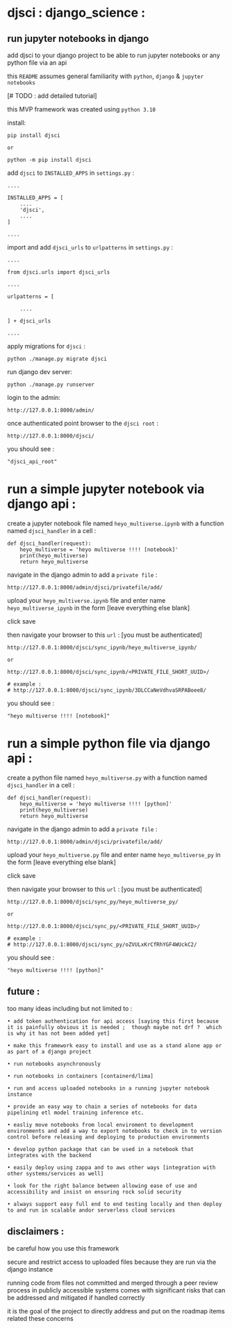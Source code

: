 # djsci : django_science :
## run jupyter notebooks in django

add djsci to your django project to be able to run jupyter notebooks or any python file via an api



this `README` assumes general familiarity with `python`, `django` & `jupyter notebooks`

[# TODO :  add detailed tutorial]

this MVP framework was created using `python 3.10`

install:
```
pip install djsci

or

python -m pip install djsci
```

add `djsci` to `INSTALLED_APPS` in `settings.py` :
```
....

INSTALLED_APPS = [
    ....
    'djsci',
    ....
]

....
```

import and add `djsci_urls` to `urlpatterns` in `settings.py` :
```
....

from djsci.urls import djsci_urls

....

urlpatterns = [

    ....

] + djsci_urls

....
```

apply migrations for `djsci` :
```
python ./manage.py migrate djsci
```

run django dev server:
```
python ./manage.py runserver
```

login to the admin:
```
http://127.0.0.1:8000/admin/
```

once authenticated point browser to the `djsci root` :
```
http://127.0.0.1:8000/djsci/
```

you should see :
```
"djsci_api_root"
```

# run a simple jupyter notebook via django api :

create a jupyter notebook file named `heyo_multiverse.ipynb` with a function named `djsci_handler` in a cell :
```
def djsci_handler(request):
    heyo_multiverse = 'heyo multiverse !!!! [notebook]'
    print(heyo_multiverse)
    return heyo_multiverse
```

navigate in the django admin to add a `private file` :
```
http://127.0.0.1:8000/admin/djsci/privatefile/add/
```

upload your `heyo_multiverse.ipynb` file and enter name `heyo_multiverse_ipynb` in the form [leave everything else blank]

click save

then navigate your browser to this `url` :  [you must be authenticated]

```
http://127.0.0.1:8000/djsci/sync_ipynb/heyo_multiverse_ipynb/

or

http://127.0.0.1:8000/djsci/sync_ipynb/<PRIVATE_FILE_SHORT_UUID>/

# example :
# http://127.0.0.1:8000/djsci/sync_ipynb/3DLCCaNeVdhvaSRPABoee8/
```

you should see :
```
"heyo multiverse !!!! [notebook]"
```

# run a simple python file via django api :

create a python file named `heyo_multiverse.py` with a function named `djsci_handler` in a cell :
```
def djsci_handler(request):
    heyo_multiverse = 'heyo multiverse !!!! [python]'
    print(heyo_multiverse)
    return heyo_multiverse
```

navigate in the django admin to add a `private file` :
```
http://127.0.0.1:8000/admin/djsci/privatefile/add/
```

upload your `heyo_multiverse.py` file and enter name `heyo_multiverse_py` in the form [leave everything else blank]

click save

then navigate your browser to this `url` :  [you must be authenticated]
```
http://127.0.0.1:8000/djsci/sync_py/heyo_multiverse_py/

or

http://127.0.0.1:8000/djsci/sync_py/<PRIVATE_FILE_SHORT_UUID>/

# example :
# http://127.0.0.1:8000/djsci/sync_py/oZVULxKrCfRhYGF4WUckC2/
```

you should see :
```
"heyo multiverse !!!! [python]"
```

## future :

too many ideas including but not limited to :

```
• add token authentication for api access [saying this first because it is painfully obvious it is needed ;  though maybe not drf ?  which is why it has not been added yet]

• make this framework easy to install and use as a stand alone app or as part of a django project

• run notebooks asynchronously

• run notebooks in containers [containerd/lima]

• run and access uploaded notebooks in a running jupyter notebook instance

• provide an easy way to chain a series of notebooks for data pipelining etl model training inference etc.

• easliy move notebooks from local enviroment to development environments and add a way to export notebooks to check in to version control before releasing and deploying to production environments

• develop python package that can be used in a notebook that integrates with the backend

• easily deploy using zappa and to aws other ways [integration with other systems/services as well]

• look for the right balance between allowing ease of use and accessibility and insist on ensuring rock solid security

• always support easy full end to end testing locally and then deploy to and run in scalable andor serverless cloud services
```

## disclaimers :

be careful how you use this framework

secure and restrict access to uploaded files because they are run via the django instance

running code from files not committed and merged through a peer review process in publicly accessible systems comes with significant risks that can be addressed and mitigated if handled correctly

it is the goal of the project to directly address and put on the roadmap items related these concerns
